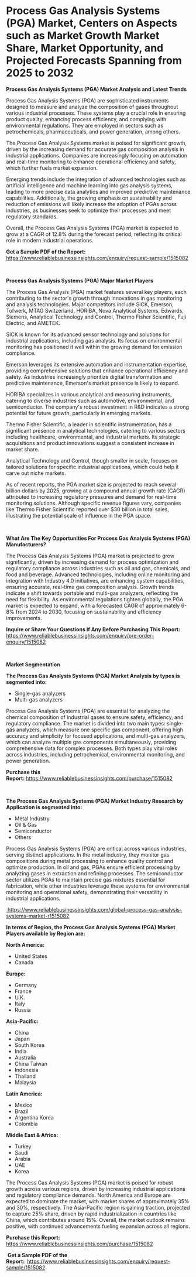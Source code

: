 <p><h1>Process Gas Analysis Systems (PGA) Market, Centers on Aspects such as Market Growth Market Share, Market Opportunity, and Projected Forecasts Spanning from 2025 to 2032</h1></p><p><strong>Process Gas Analysis Systems (PGA) Market Analysis and Latest Trends</strong></p>
<p><p>Process Gas Analysis Systems (PGA) are sophisticated instruments designed to measure and analyze the composition of gases throughout various industrial processes. These systems play a crucial role in ensuring product quality, enhancing process efficiency, and complying with environmental regulations. They are employed in sectors such as petrochemicals, pharmaceuticals, and power generation, among others.</p><p>The Process Gas Analysis Systems market is poised for significant growth, driven by the increasing demand for accurate gas composition analysis in industrial applications. Companies are increasingly focusing on automation and real-time monitoring to enhance operational efficiency and safety, which further fuels market expansion. </p><p>Emerging trends include the integration of advanced technologies such as artificial intelligence and machine learning into gas analysis systems, leading to more precise data analytics and improved predictive maintenance capabilities. Additionally, the growing emphasis on sustainability and reduction of emissions will likely increase the adoption of PGAs across industries, as businesses seek to optimize their processes and meet regulatory standards.</p><p>Overall, the Process Gas Analysis Systems (PGA) market is expected to grow at a CAGR of 12.8% during the forecast period, reflecting its critical role in modern industrial operations.</p></p>
<p><strong>Get a Sample PDF of the Report:&nbsp;</strong> <a href="https://www.reliablebusinessinsights.com/enquiry/request-sample/1515082?utm_campaign=62&utm_medium=2&utm_source=Github&utm_content=ia&utm_term=16042025&utm_id=process-gas-analysis-systems-pga">https://www.reliablebusinessinsights.com/enquiry/request-sample/1515082</a></p>
<p>&nbsp;</p>
<p><strong>Process Gas Analysis Systems (PGA) Major Market Players</strong></p>
<p><p>The Process Gas Analysis (PGA) market features several key players, each contributing to the sector's growth through innovations in gas monitoring and analysis technologies. Major competitors include SICK, Emerson, Tofwerk, MTAG Switzerland, HORIBA, Nova Analytical Systems, Edwards, Siemens, Analytical Technology and Control, Thermo Fisher Scientific, Fuji Electric, and AMETEK.</p><p>SICK is known for its advanced sensor technology and solutions for industrial applications, including gas analysis. Its focus on environmental monitoring has positioned it well within the growing demand for emission compliance.</p><p>Emerson leverages its extensive automation and instrumentation expertise, providing comprehensive solutions that enhance operational efficiency and safety. As industries increasingly prioritize digital transformation and predictive maintenance, Emerson's market presence is likely to expand.</p><p>HORIBA specializes in various analytical and measuring instruments, catering to diverse industries such as automotive, environmental, and semiconductor. The company's robust investment in R&D indicates a strong potential for future growth, particularly in emerging markets.</p><p>Thermo Fisher Scientific, a leader in scientific instrumentation, has a significant presence in analytical technologies, catering to various sectors including healthcare, environmental, and industrial markets. Its strategic acquisitions and product innovations suggest a consistent increase in market share.</p><p>Analytical Technology and Control, though smaller in scale, focuses on tailored solutions for specific industrial applications, which could help it carve out niche markets.</p><p>As of recent reports, the PGA market size is projected to reach several billion dollars by 2025, growing at a compound annual growth rate (CAGR) attributed to increasing regulatory pressures and demand for real-time monitoring solutions. Although specific revenue figures vary, companies like Thermo Fisher Scientific reported over $30 billion in total sales, illustrating the potential scale of influence in the PGA space.</p></p>
<p>&nbsp;</p>
<p><strong>What Are The Key Opportunities For Process Gas Analysis Systems (PGA) Manufacturers?</strong></p>
<p><p>The Process Gas Analysis Systems (PGA) market is projected to grow significantly, driven by increasing demand for process optimization and regulatory compliance across industries such as oil and gas, chemicals, and food and beverage. Advanced technologies, including online monitoring and integration with Industry 4.0 initiatives, are enhancing system capabilities, ensuring accurate, real-time gas composition analysis. Growth trends indicate a shift towards portable and multi-gas analyzers, reflecting the need for flexibility. As environmental regulations tighten globally, the PGA market is expected to expand, with a forecasted CAGR of approximately 6-8% from 2024 to 2030, focusing on sustainability and efficiency improvements.</p></p>
<p><strong>Inquire or Share Your Questions If Any Before Purchasing This Report:</strong> <a href="https://www.reliablebusinessinsights.com/enquiry/pre-order-enquiry/1515082?utm_campaign=62&utm_medium=2&utm_source=Github&utm_content=ia&utm_term=16042025&utm_id=process-gas-analysis-systems-pga">https://www.reliablebusinessinsights.com/enquiry/pre-order-enquiry/1515082</a></p>
<p>&nbsp;</p>
<p><strong>Market Segmentation</strong></p>
<p><strong>The Process Gas Analysis Systems (PGA) Market Analysis by types is segmented into:</strong></p>
<p><ul><li>Single-gas analyzers</li><li>Multi-gas analyzers</li></ul></p>
<p><p>Process Gas Analysis Systems (PGA) are essential for analyzing the chemical composition of industrial gases to ensure safety, efficiency, and regulatory compliance. The market is divided into two main types: single-gas analyzers, which measure one specific gas component, offering high accuracy and simplicity for focused applications, and multi-gas analyzers, which can analyze multiple gas components simultaneously, providing comprehensive data for complex processes. Both types play vital roles across industries, including petrochemical, environmental monitoring, and power generation.</p></p>
<p><strong>Purchase this Report:&nbsp;</strong><a href="https://www.reliablebusinessinsights.com/purchase/1515082?utm_campaign=62&utm_medium=2&utm_source=Github&utm_content=ia&utm_term=16042025&utm_id=process-gas-analysis-systems-pga">https://www.reliablebusinessinsights.com/purchase/1515082</a></p>
<p>&nbsp;</p>
<p><strong>The Process Gas Analysis Systems (PGA) Market Industry Research by Application is segmented into:</strong></p>
<p><ul><li>Metal Industry</li><li>Oil & Gas</li><li>Semiconductor</li><li>Others</li></ul></p>
<p><p>Process Gas Analysis Systems (PGA) are critical across various industries, serving distinct applications. In the metal industry, they monitor gas compositions during metal processing to enhance quality control and optimize production. In oil and gas, PGAs ensure efficient processing by analyzing gases in extraction and refining processes. The semiconductor sector utilizes PGAs to maintain precise gas mixtures essential for fabrication, while other industries leverage these systems for environmental monitoring and operational safety, demonstrating their versatility in industrial applications.</p></p>
<p><a href="https://www.reliablebusinessinsights.com/global-process-gas-analysis-systems-market-r1515082?utm_campaign=62&utm_medium=2&utm_source=Github&utm_content=ia&utm_term=16042025&utm_id=process-gas-analysis-systems-pga">&nbsp;https://www.reliablebusinessinsights.com/global-process-gas-analysis-systems-market-r1515082</a></p>
<p><strong>In terms of Region, the Process Gas Analysis Systems (PGA) Market Players available by Region are:</strong></p>
<p>
    <p> <strong> North America: </strong>
        <ul>
            <li>United States</li>
            <li>Canada</li>
        </ul>
        </p> 
    <p> <strong> Europe: </strong>
        <ul>
            <li>Germany</li>
            <li>France</li>
            <li>U.K.</li>
            <li>Italy</li>
            <li>Russia</li>
        </ul>
        </p> 
    <p> <strong> Asia-Pacific: </strong>
        <ul>
            <li>China</li>
            <li>Japan</li>
            <li>South Korea</li>
            <li>India</li>
            <li>Australia</li>
            <li>China Taiwan</li>
            <li>Indonesia</li>
            <li>Thailand</li>
            <li>Malaysia</li>
        </ul>
        </p> 
    <p> <strong> Latin America: </strong>
        <ul>
            <li>Mexico</li>
            <li>Brazil</li>
            <li>Argentina Korea</li>
            <li>Colombia</li>
        </ul>
        </p> 
    <p> <strong> Middle East & Africa: </strong>
        <ul>
            <li>Turkey</li>
            <li>Saudi</li>
            <li>Arabia</li>
            <li>UAE</li>
            <li>Korea</li>
        </ul>
    </p>
    </p>
<p><p>The Process Gas Analysis Systems (PGA) market is poised for robust growth across various regions, driven by increasing industrial applications and regulatory compliance demands. North America and Europe are expected to dominate the market, with market shares of approximately 35% and 30%, respectively. The Asia-Pacific region is gaining traction, projected to capture 25% share, driven by rapid industrialization in countries like China, which contributes around 15%. Overall, the market outlook remains positive, with continued advancements fueling expansion across all regions.</p></p>
<p><strong>Purchase this Report: </strong><a href="https://www.reliablebusinessinsights.com/purchase/1515082?utm_campaign=62&utm_medium=2&utm_source=Github&utm_content=ia&utm_term=16042025&utm_id=process-gas-analysis-systems-pga">https://www.reliablebusinessinsights.com/purchase/1515082</a></p>
<p>&nbsp;<strong>Get a Sample PDF of the Report:&nbsp;&nbsp;</strong><a href="https://www.reliablebusinessinsights.com/enquiry/request-sample/1515082?utm_campaign=62&utm_medium=2&utm_source=Github&utm_content=ia&utm_term=16042025&utm_id=process-gas-analysis-systems-pga">https://www.reliablebusinessinsights.com/enquiry/request-sample/1515082</a></p>
<p><strong></strong></p>
<p><p></p><p></p><p></p></p>